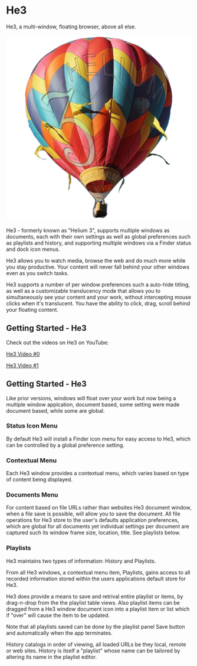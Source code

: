 
# He3

He3, a multi-window, floating  browser, above all else.

![he3_logo](he3_logo.png "He3 does windows")

He3 - formerly known as "Helium 3", supports multiple windows as documents, each with their own
settings as well as global preferences such as playlists and history, and
supporting multiple windows via a Finder status and dock icon menus.

He3 allows you to watch media, browse the web and do much more while
you stay productive. Your content will never fall behind your other
windows even as you switch tasks.

He3 supports a number of per window preferences such a auto-hide titling,
as well as a customizable translucency mode that allows you to simultaneously
see your content and your work, without intercepting mouse clicks when it's
translucent.  You have the ability to click, drag, scroll
behind your floating content. 

## Getting Started - He3

Check out the videos on He3 on YouTube:

[He3 Video #0](https://www.youtube.com/watch?v=z-T0MPI6PfU)

[He3 Video #1](https://www.youtube.com/watch?v=nZnF2XK_P9o)

## Getting Started - He3

Like prior versions, windows will float over your work but now being
a multiple window applcation, document based, some setting were made document
based, while some are global.

### Status Icon Menu

By default He3 will install a Finder icon menu for easy access to He3,
which can be controlled by a global preference setting.

### Contextual Menu

Each He3 window provides a contextual menu, which varies based on type of
content being displayed.

### Documents Menu

For content based on file URLs rather than websites He3 document window,
when a file save is possible, will allow you to save the document. All file
operations for He3 store to the user's defaults application preferences,
which are global for all documents yet individual settings per document are
captured such its window frame size, location, title. See playlists below.

### Playlists

He3 maintains two types of information: History and Playlists.

From all He3 windows, a contextual menu item, Playlists, gains access to
all recorded information stored within the users applications default store
for He3.

He3 does provide a means to save and retrival entire playlist or items,
by drag-n-drop from the the playlist table views. Also playlist items can
be dragged from a He3 window document icon into a playlist item or list
which if "over" will cause the item to be updated.

Note that all playlists saved can be done by the playlist panel Save button
and automatically when the app terminates.

History catalogs in order of viewing, all loaded URLs be they local, remote
or web sites. History is itself a "playlist" whose name can be tailored by 
altering its name in the playlist editor.
